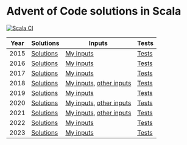 # Advent of Code solutions in Scala

[![Scala CI](https://github.com/sim642/adventofcode/workflows/Scala%20CI/badge.svg?branch=master)](https://github.com/sim642/adventofcode/actions?query=workflow%3A%22Scala+CI%22)

| Year | Solutions | Inputs | Tests |
| ---- | --------- | ------ | ----- |
| 2015 | [Solutions](src/main/scala/eu/sim642/adventofcode2015) | [My inputs](src/main/resources/eu/sim642/adventofcode2015) | [Tests](src/test/scala/eu/sim642/adventofcode2015) |
| 2016 | [Solutions](src/main/scala/eu/sim642/adventofcode2016) | [My inputs](src/main/resources/eu/sim642/adventofcode2016) | [Tests](src/test/scala/eu/sim642/adventofcode2016) |
| 2017 | [Solutions](src/main/scala/eu/sim642/adventofcode2017) | [My inputs](src/main/resources/eu/sim642/adventofcode2017) | [Tests](src/test/scala/eu/sim642/adventofcode2017) |
| 2018 | [Solutions](src/main/scala/eu/sim642/adventofcode2018) | [My inputs](src/main/resources/eu/sim642/adventofcode2018), [other inputs](src/test/resources/eu/sim642/adventofcode2018) | [Tests](src/test/scala/eu/sim642/adventofcode2018) |
| 2019 | [Solutions](src/main/scala/eu/sim642/adventofcode2019) | [My inputs](src/main/resources/eu/sim642/adventofcode2019) | [Tests](src/test/scala/eu/sim642/adventofcode2019) |
| 2020 | [Solutions](src/main/scala/eu/sim642/adventofcode2020) | [My inputs](src/main/resources/eu/sim642/adventofcode2020), [other inputs](src/test/resources/eu/sim642/adventofcode2020) | [Tests](src/test/scala/eu/sim642/adventofcode2020) |
| 2021 | [Solutions](src/main/scala/eu/sim642/adventofcode2021) | [My inputs](src/main/resources/eu/sim642/adventofcode2021), [other inputs](src/test/resources/eu/sim642/adventofcode2021) | [Tests](src/test/scala/eu/sim642/adventofcode2021) |
| 2022 | [Solutions](src/main/scala/eu/sim642/adventofcode2022) | [My inputs](src/main/resources/eu/sim642/adventofcode2022) | [Tests](src/test/scala/eu/sim642/adventofcode2022) |
| 2023 | [Solutions](src/main/scala/eu/sim642/adventofcode2023) | [My inputs](src/main/resources/eu/sim642/adventofcode2023) | [Tests](src/test/scala/eu/sim642/adventofcode2023) |
